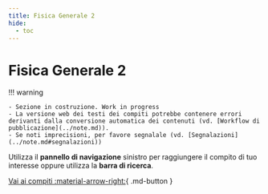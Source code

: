 ```yaml
---
title: Fisica Generale 2
hide:
  - toc
---
```


# Fisica Generale 2

!!! warning

    - Sezione in costruzione. Work in progress
    - La versione web dei testi dei compiti potrebbe contenere errori derivanti dalla conversione automatica dei contenuti (vd. [Workflow di pubblicazione](../note.md)).
    - Se noti imprecisioni, per favore segnalale (vd. [Segnalazioni](../note.md#segnalazioni))

Utilizza il **pannello di navigazione** sinistro per raggiungere il compito di tuo interesse oppure utilizza la **barra di ricerca**.

[Vai ai compiti :material-arrow-right:](2023-07-12-itinere.md){ .md-button }